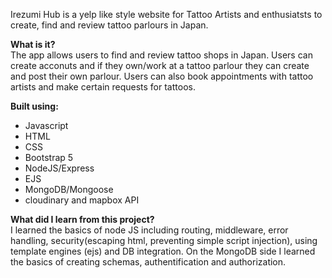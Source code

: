 Irezumi Hub is a yelp like style website for Tattoo Artists and enthusiatsts to create, find and review tattoo parlours in Japan. 

<b>What is it?</b> <br>
The app allows users to find and review tattoo shops in Japan. Users can create acconuts and if they own/work at a tattoo parlour they can create and post their own
parlour. Users can also book appointments with tattoo artists and make certain requests for tattoos.

<b>Built using:</b> <br>
<ul> 
<li>Javascript</li>
<li>HTML</li>
<li>CSS</li>
<li>Bootstrap 5</li>
<li>NodeJS/Express</li>
<li>EJS</li>
<li>MongoDB/Mongoose</li>
<li>cloudinary and mapbox API</li>

</ul>

<b> What did I learn from this project? </b> <br>
I learned the basics of node JS including routing, middleware, error handling, security(escaping html, preventing simple script injection), using template engines (ejs) and DB integration. On the MongoDB side I learned
the basics of creating schemas, authentification and authorization. 
